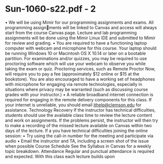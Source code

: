 # Sun-1060-s22.pdf - 2

• We will be using Mimir for our programming assignments and exams. All programming assignments will be linked to Canvas and access will always start from the course Canvas page. Lecture
and lab programming assignments will be done using the Mimir Linux IDE and submitted to
Mimir for review and grading.
• You are required to have a functioning laptop computer with webcam and microphone
for this course. Your laptop should be running Windows 10 or Macintosh OS X 10.14 or later on
a bootable partition. For examinations and/or quizzes, you may be required to use proctoring
software which will use your webcam to observe you while taking the exam or quiz. Proctoring
services, such as Remote Proctor Now, will require you to pay a fee (approximately $12 online
or $15 at the bookstore). You are also encouraged to have a working set of headphones with
microphone for engaging via remote technologies, especially in situations where privacy may be
warranted (such as discussing course grades with your instructor.)
• A reliable broadband internet connection is required for engaging in the remote delivery
components for this class. If your internet is unreliable, you should email ithelp@clemson.edu
for assistance.
Technology Recovery
If the instructor has technical difficulties, students should use the available class time to review the
lecture content and work on assignments. If the problems persist, the instructor will then try to
make a recording of the missed lecture available on Canvas within two days of the lecture.
If a you have technical difficulties joining the online session:
• Try using the call-in number for the meeting and participate via audio
• Email the instructor and TA, including a screen shot of the issue when possible
Course Schedule
See the Syllabus in Canvas for a weekly topic breakdown.
Attendance
Regular and punctual attendance is required and expected. With this class each lecture builds upon